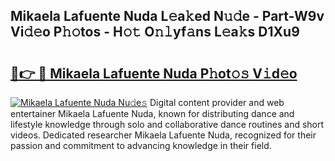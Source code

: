 ## Mikaela Lafuente Nuda L𝚎a𝚔ed N𝚞𝚍e - Part-W9v Vi𝚍𝚎o P𝚑𝚘tos - H𝚘𝚝 O𝚗𝚕yf𝚊ns L𝚎a𝚔s D1Xu9

# <h2><a href="http://kf5edh.oniu.top/?m=Mikaela+Lafuente+Nuda">🔗👉 🔴 Mikaela Lafuente Nuda P𝚑ot𝚘𝚜 V𝚒d𝚎o</a></h2>

[![Mikaela Lafuente Nuda Nu𝚍e𝚜](https://i.imgur.com/0qMVB7G.gif)](http://kf5edh.oniu.top/?m=Mikaela+Lafuente+Nuda)
Digital content provider and web entertainer Mikaela Lafuente Nuda, known for distributing dance and lifestyle knowledge through solo and collaborative dance routines and short videos. Dedicated researcher Mikaela Lafuente Nuda, recognized for their passion and commitment to advancing knowledge in their field.  
